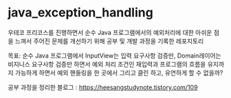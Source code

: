 # java_exception_handling

우테코 프리코스를 진행하면서 순수 Java 프로그램에서의 예외처리에 대한 아쉬운 점을 느껴서 주어진 문제를 개선하기 위해 공부 및 개발 과정을 기록한 레포지토리

목표: 순수 Java 프로그램에서 InputView는 입력 요구사항 검증만, Domain레이어는 비지니스 요구사항 검증만 하면서 예외 처리 조건인 재입력과 프로그램의 흐름을 유지까지 가능하게 하면서 예외 핸들링을 한 곳에서 그리고 클린 하고, 유연하게 할 수 없을까?

공부 과정을 정리한 블로그 : https://heesangstudynote.tistory.com/109

